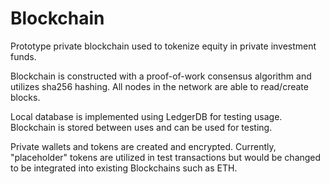 # Blockchain

Prototype private blockchain used to tokenize equity in private investment funds.

Blockchain is constructed with a proof-of-work consensus algorithm and utilizes sha256 hashing. All nodes in the network are able to read/create blocks.

Local database is implemented using LedgerDB for testing usage. Blockchain is stored between uses and can be used for testing.

Private wallets and tokens are created and encrypted. Currently, "placeholder" tokens are utilized in test transactions but would be changed to be integrated into 
existing Blockchains such as ETH.
